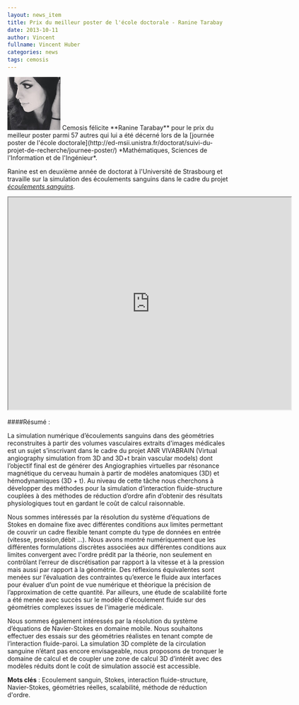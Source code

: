 ```yaml
---
layout: news_item
title: Prix du meilleur poster de l'école doctorale - Ranine Tarabay
date: 2013-10-11
author: Vincent
fullname: Vincent Huber
categories: news
tags: cemosis
---
```


<img src="/img/news/IMG_6876.JPG">
Cemosis félicite **Ranine Tarabay** pour le prix du meilleur poster parmi 57 autres qui lui a été décerné lors de la [journée poster de l'école doctorale](http://ed-msii.unistra.fr/doctorat/suivi-du-projet-de-recherche/journee-poster/) *Mathématiques, Sciences de l'Information et de l'Ingénieur*.

Ranine est en deuxième année de doctorat à l'Université de Strasbourg et travaille sur la simulation des écoulements sanguins dans le cadre du projet [*écoulements sanguins*](http://www.cemosis.fr/projets/interdisciplinaires/sante-bio/bloodflow).

<iframe src="https://docs.google.com/file/d/0ByfksnCbIfJPZW4xdVdtX2VNUzQ/preview" width="640" height="480"></iframe>

####Résumé :

La simulation numérique d’écoulements sanguins dans des géométries reconstruites à partir des volumes vasculaires extraits d'images médicales est un sujet s’inscrivant dans le cadre du projet ANR VIVABRAIN (Virtual angiography simulation from 3D and 3D+t brain vascular models) dont l’objectif final est de générer des Angiographies virtuelles par résonance magnétique du cerveau humain à partir de modèles anatomiques (3D) et hémodynamiques (3D + t).  Au niveau de cette tâche nous cherchons à développer des méthodes pour la simulation d’interaction fluide-structure couplées à des méthodes de réduction d’ordre afin d’obtenir des résultats physiologiques tout en gardant le coût de calcul raisonnable. 

Nous sommes intéressés par la résolution du système d’équations de Stokes en domaine fixe avec différentes conditions aux limites permettant de couvrir un cadre flexible tenant compte du type de données en entrée (vitesse, pression,débit ...). Nous avons montré numériquement que les différentes formulations discrètes associées aux différentes conditions aux limites convergent avec l'ordre prédit par la théorie, non seulement en contrôlant l’erreur de discrétisation par rapport à la vitesse et à la pression mais aussi par rapport à la géométrie. Des réflexions équivalentes sont menées sur l’évaluation des contraintes qu’exerce le fluide aux interfaces pour évaluer d’un point de vue numérique et théorique la précision de l’approximation de cette quantité. Par ailleurs, une étude de scalabilité forte a été menée avec succès sur le modèle d'écoulement fluide sur des géométries complexes issues de l'imagerie médicale.

Nous sommes également intéressés par la résolution du système d’équations de Navier-Stokes en domaine mobile. Nous souhaitons effectuer des essais sur des géométries réalistes en tenant compte de l’interaction fluide-paroi. La simulation 3D complète de la circulation sanguine n’étant pas encore envisageable, nous proposons de tronquer le domaine de calcul et de coupler une zone de calcul 3D d’intérêt avec des modèles réduits dont le coût de simulation associé est accessible.

**Mots clés** : Ecoulement sanguin, Stokes, interaction fluide-structure, Navier-Stokes, géométries réelles, scalabilité, méthode de réduction d'ordre.